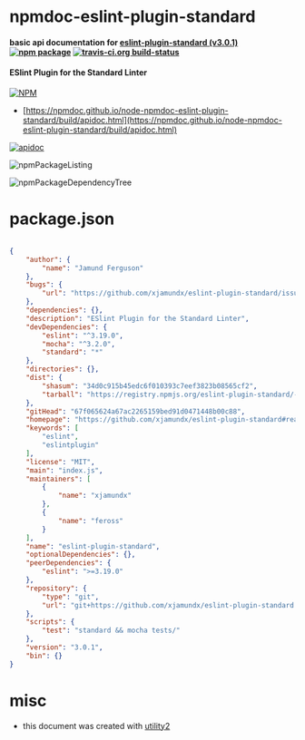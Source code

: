 # npmdoc-eslint-plugin-standard

#### basic api documentation for  [eslint-plugin-standard (v3.0.1)](https://github.com/xjamundx/eslint-plugin-standard#readme)  [![npm package](https://img.shields.io/npm/v/npmdoc-eslint-plugin-standard.svg?style=flat-square)](https://www.npmjs.org/package/npmdoc-eslint-plugin-standard) [![travis-ci.org build-status](https://api.travis-ci.org/npmdoc/node-npmdoc-eslint-plugin-standard.svg)](https://travis-ci.org/npmdoc/node-npmdoc-eslint-plugin-standard)

#### ESlint Plugin for the Standard Linter

[![NPM](https://nodei.co/npm/eslint-plugin-standard.png?downloads=true&downloadRank=true&stars=true)](https://www.npmjs.com/package/eslint-plugin-standard)

- [https://npmdoc.github.io/node-npmdoc-eslint-plugin-standard/build/apidoc.html](https://npmdoc.github.io/node-npmdoc-eslint-plugin-standard/build/apidoc.html)

[![apidoc](https://npmdoc.github.io/node-npmdoc-eslint-plugin-standard/build/screenCapture.buildCi.browser.%252Ftmp%252Fbuild%252Fapidoc.html.png)](https://npmdoc.github.io/node-npmdoc-eslint-plugin-standard/build/apidoc.html)

![npmPackageListing](https://npmdoc.github.io/node-npmdoc-eslint-plugin-standard/build/screenCapture.npmPackageListing.svg)

![npmPackageDependencyTree](https://npmdoc.github.io/node-npmdoc-eslint-plugin-standard/build/screenCapture.npmPackageDependencyTree.svg)



# package.json

```json

{
    "author": {
        "name": "Jamund Ferguson"
    },
    "bugs": {
        "url": "https://github.com/xjamundx/eslint-plugin-standard/issues"
    },
    "dependencies": {},
    "description": "ESlint Plugin for the Standard Linter",
    "devDependencies": {
        "eslint": "^3.19.0",
        "mocha": "^3.2.0",
        "standard": "*"
    },
    "directories": {},
    "dist": {
        "shasum": "34d0c915b45edc6f010393c7eef3823b08565cf2",
        "tarball": "https://registry.npmjs.org/eslint-plugin-standard/-/eslint-plugin-standard-3.0.1.tgz"
    },
    "gitHead": "67f065624a67ac2265159bed91d0471448b00c88",
    "homepage": "https://github.com/xjamundx/eslint-plugin-standard#readme",
    "keywords": [
        "eslint",
        "eslintplugin"
    ],
    "license": "MIT",
    "main": "index.js",
    "maintainers": [
        {
            "name": "xjamundx"
        },
        {
            "name": "feross"
        }
    ],
    "name": "eslint-plugin-standard",
    "optionalDependencies": {},
    "peerDependencies": {
        "eslint": ">=3.19.0"
    },
    "repository": {
        "type": "git",
        "url": "git+https://github.com/xjamundx/eslint-plugin-standard.git"
    },
    "scripts": {
        "test": "standard && mocha tests/"
    },
    "version": "3.0.1",
    "bin": {}
}
```



# misc
- this document was created with [utility2](https://github.com/kaizhu256/node-utility2)
